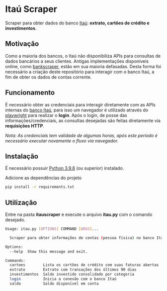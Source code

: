 # Itaú Scraper

Scraper para obter dados do banco [Itaú](itau.com.br):  **extrato, cartões de crédito e investimentos**.

## Motivação
Como a maioria dos bancos, o Itaú não disponibiliza APIs para consultas de dados bancários a seus clientes. Antigas implementações disponíveis online, como [bankscraper](https://github.com/kamushadenes/bankscraper), estão em sua maioria defasadas. Desta forma foi necessário a criação deste repositório para interagir com o banco Itaú, a fim de obter os dados de contas corrente.

## Funcionamento
É necessário obter as credenciais para interagir diretamente com as APIs internas do [banco Itaú](itau.com.br), para isso um navegador é utilizado através do [playwright](https://playwright.dev/python/) para realizar o **login**. Após o login, de posse das informações/credenciais, as consultas desejadas são feitas diretamente via **requisições HTTP**.

_Nota: As credenciais tem validade de algumas horas, após este período é necessário executar novamente o fluxo via navegador._


## Instalação
É necessário possuir [Python 3.9.6](https://www.python.org/downloads/) (ou superior) instalado.

Adicione as dependências do projeto 
```bash
pip install -r requirements.txt
```

## Utilização
Entre na pasta **itauscraper** e execute o arquivo **itau.py** com o comando desejado.
```bash
Usage: itau.py [OPTIONS] COMMAND [ARGS]...

  Scraper para obter informações de contas (pessoa física) no banco Itaú

Options:
  --help  Show this message and exit.

Commands:
  cartoes        Lista os cartões de crédito com suas faturas abertas
  extrato        Extrato com transações dos últimos 90 dias
  investimentos  Saldo investido consolidado por categoria
  login          Inicia a conexão com o banco Itaú
  saldo          Saldo disponível em conta
```

